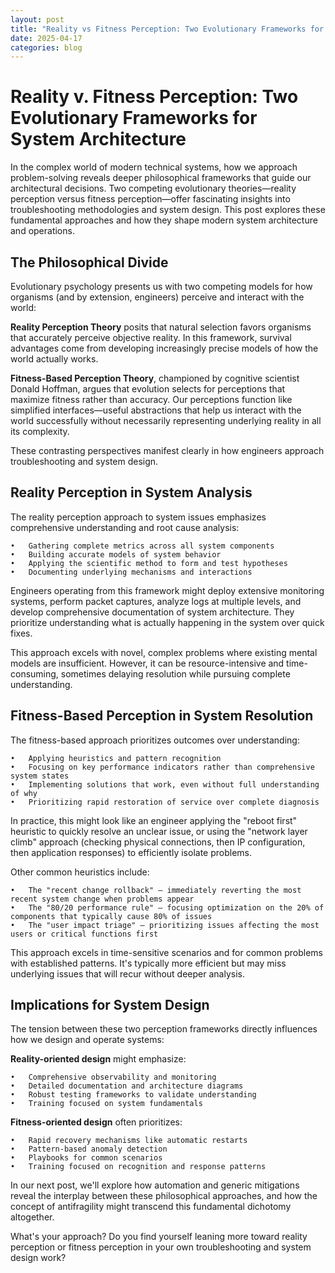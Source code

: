 ```yaml
---
layout: post
title: "Reality vs Fitness Perception: Two Evolutionary Frameworks for System Architecture"
date: 2025-04-17
categories: blog
---
```


# Reality v. Fitness Perception: Two Evolutionary Frameworks for System Architecture

In the complex world of modern technical systems, how we approach problem-solving reveals deeper philosophical frameworks that guide our architectural decisions. Two competing evolutionary theories—reality perception versus fitness perception—offer fascinating insights into troubleshooting methodologies and system design. This post explores these fundamental approaches and how they shape modern system architecture and operations.

## The Philosophical Divide

Evolutionary psychology presents us with two competing models for how organisms (and by extension, engineers) perceive and interact with the world:

**Reality Perception Theory** posits that natural selection favors organisms that accurately perceive objective reality. In this framework, survival advantages come from developing increasingly precise models of how the world actually works.

**Fitness-Based Perception Theory**, championed by cognitive scientist Donald Hoffman, argues that evolution selects for perceptions that maximize fitness rather than accuracy. Our perceptions function like simplified interfaces—useful abstractions that help us interact with the world successfully without necessarily representing underlying reality in all its complexity.

These contrasting perspectives manifest clearly in how engineers approach troubleshooting and system design.

## Reality Perception in System Analysis

The reality perception approach to system issues emphasizes comprehensive understanding and root cause analysis:

	•	Gathering complete metrics across all system components
	•	Building accurate models of system behavior
	•	Applying the scientific method to form and test hypotheses
	•	Documenting underlying mechanisms and interactions

Engineers operating from this framework might deploy extensive monitoring systems, perform packet captures, analyze logs at multiple levels, and develop comprehensive documentation of system architecture. They prioritize understanding what is actually happening in the system over quick fixes.

This approach excels with novel, complex problems where existing mental models are insufficient. However, it can be resource-intensive and time-consuming, sometimes delaying resolution while pursuing complete understanding.

## Fitness-Based Perception in System Resolution

The fitness-based approach prioritizes outcomes over understanding:

	•	Applying heuristics and pattern recognition
	•	Focusing on key performance indicators rather than comprehensive system states
	•	Implementing solutions that work, even without full understanding of why
	•	Prioritizing rapid restoration of service over complete diagnosis

In practice, this might look like an engineer applying the "reboot first" heuristic to quickly resolve an unclear issue, or using the "network layer climb" approach (checking physical connections, then IP configuration, then application responses) to efficiently isolate problems.

Other common heuristics include:

	•	The "recent change rollback" — immediately reverting the most recent system change when problems appear
	•	The "80/20 performance rule" — focusing optimization on the 20% of components that typically cause 80% of issues
	•	The "user impact triage" — prioritizing issues affecting the most users or critical functions first

This approach excels in time-sensitive scenarios and for common problems with established patterns. It's typically more efficient but may miss underlying issues that will recur without deeper analysis.

## Implications for System Design

The tension between these two perception frameworks directly influences how we design and operate systems:

**Reality-oriented design** might emphasize:

	•	Comprehensive observability and monitoring
	•	Detailed documentation and architecture diagrams
	•	Robust testing frameworks to validate understanding
	•	Training focused on system fundamentals

**Fitness-oriented design** often prioritizes:

	•	Rapid recovery mechanisms like automatic restarts
	•	Pattern-based anomaly detection
	•	Playbooks for common scenarios
	•	Training focused on recognition and response patterns

In our next post, we'll explore how automation and generic mitigations reveal the interplay between these philosophical approaches, and how the concept of antifragility might transcend this fundamental dichotomy altogether.

What's your approach? Do you find yourself leaning more toward reality perception or fitness perception in your own troubleshooting and system design work?
